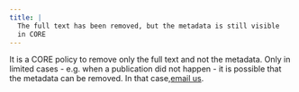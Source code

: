```yaml
---
title: |
  The full text has been removed, but the metadata is still visible
  in CORE
---
```

It is a CORE policy to remove only the full text and not
the metadata. Only in limited cases - e.g. when a publication
did not happen - it is possible that the metadata can be removed.
In that case,[email us](~contact).
